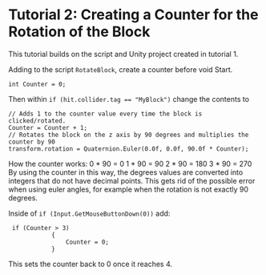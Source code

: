 # Tutorial 2: Creating a Counter for the Rotation of the Block

This tutorial builds on the script and Unity project created in tutorial 1.

Adding to the script `RotateBlock`, create a counter before void Start.
```
int Counter = 0;
```
Then within `if (hit.collider.tag == "MyBlock")` change the contents to
```
// Adds 1 to the counter value every time the block is clicked/rotated.
Counter = Counter + 1;
// Rotates the block on the z axis by 90 degrees and multiplies the counter by 90
transform.rotation = Quaternion.Euler(0.0f, 0.0f, 90.0f * Counter);
```
How the counter works:
0 * 90 = 0
1 * 90 = 90
2 * 90 = 180
3 * 90 = 270
By using the counter in this way, the degrees values are converted into integers that do not have decimal points. This gets rid of the possible error when using euler angles, for example when the rotation is not exactly 90 degrees. 

Inside of `if (Input.GetMouseButtonDown(0))` add:
```
 if (Counter > 3)
            {
                Counter = 0;
            }
```
This sets the counter back to 0 once it reaches 4.

